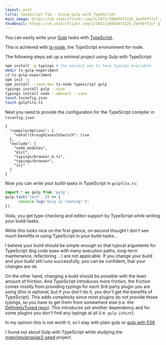 ```yaml
---
layout: post
title: JavaScript Tip - Using Gulp with TypeScript   
main_image: https://c6.staticflickr.com/2/1672/26603473125_2eef6ff2cf_z.jpg
thumbnail: https://c6.staticflickr.com/2/1672/26603473125_2eef6ff2cf_q.jpg
---
```


You can easily write your [Gulp](http://gulpjs.com/) tasks with [TypeScript](https://www.typescriptlang.org/).

This is achieved with [ts-node](https://github.com/TypeStrong/ts-node), the TypeScript environment for node.

The following steps set up a minimal project using Gulp with TypeScript:

```bash
npm install -g typings # the easiest way to have typings available
mkdir ts-gulp-experiment
cd ts-gulp-experiment
npm init -y
npm install --save-dev ts-node typescript gulp
typings install gulp --save
typings install node --ambient --save
touch tsconfig.json
touch gulpfile.ts
```

Next you need to provide the configuration for the TypeScript compiler in `tsconfig.json`:

    {
      "compilerOptions": {
        "noFallthroughCasesInSwitch": true
      },
      "exclude": [
        "node_modules",
        "dist",
        "typings/browser.d.ts",
        "typings/browser",
        "src"
      ]
    }


Now you can write your build-tasks in TypeScript in `gulpfile.ts`:

```JavaScript
import * as gulp from 'gulp';
gulp.task('test', () => {
	  console.log('Gulp is running!');
});
```

Voila, you get type-checking and editor-support by TypeScript while writing your build-tasks.

While this looks nice on the first glance, on second thought I don't see much benefits in using TypeScript in your build-tasks...

I believe your build should be simple enough so that typical arguments for TypeScript (big code base with many execution paths, long-term maintenance, refactoring ...) are not applicable.
If you change your build and your build still runs successfully, you can be confident, that your changes are ok.

On the other hand, changing a build should be possible with the least amount of friction. And TypeScript introduces more friction, the friction comes mostly from providing typings for each 3rd-party plugin you are using (this is optional, but if you don't do it, you don't get the benefits of TypeScript). This adds complexity since most plugins do not provide those typings, so you have to get them from somewhere else (i.e. the [DefinitelyTyped repo](https://github.com/DefinitelyTyped/DefinitelyTyped)). This introduces yet another dependency and for some plugins you don't find any typings at all (i.e. `gulp-jshint`).

In my opinion this is not worth it, so I stay with plain gulp or [gulp with ES6](https://markgoodyear.com/2015/06/using-es6-with-gulp/).

I found out about Gulp with TypeScript while studying the [mgechev/angular2-seed](https://github.com/mgechev/angular2-seed) project.
